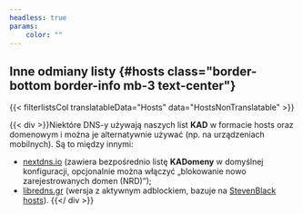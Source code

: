 ```yaml
---
headless: true
params:
    color: ""
---
```

## Inne odmiany listy {#hosts class="border-bottom border-info mb-3 text-center"}

{{< filterlistsCol translatableData="Hosts" data="HostsNonTranslatable" >}}

{{< div >}}Niektóre DNS-y używają naszych list **KAD** w formacie hosts oraz domenowym i można je alternatywnie używać (np. na urządzeniach mobilnych). Są to między innymi:
* [nextdns.io](https://nextdns.io/) (zawiera bezpośrednio listę **KADomeny** w domyślnej konfiguracji, opcjonalnie można włączyć „blokowanie nowo zarejestrowanych domen (NRD)”);<!-- * [dnscrypt.pl/ `dnscrypt.pl-armada`](https://dnscrypt.pl/) (zawiera listę **KAD** w wersji `dnscrypt.pl-armada`), -->
* [libredns.gr](https://libredns.gr/) (wersja z aktywnym adblockiem, bazuje na [StevenBlack hosts](https://github.com/StevenBlack/hosts)).<!-- * [ahadns.com](https://ahadns.com/) (bazuje na **oisd.nl**),* [adhole.org](https://adhole.org/) (bazuje na **oisd.nl**). -->
{{</ div >}}
